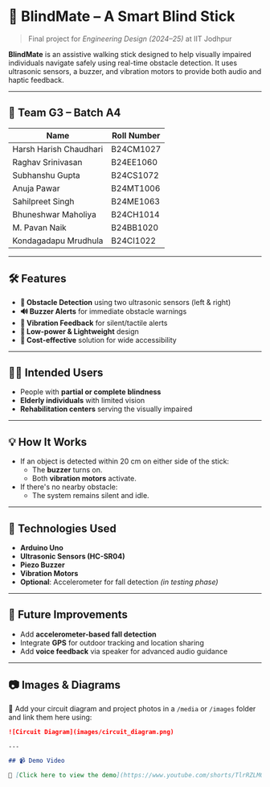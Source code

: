 # 🔷 BlindMate – A Smart Blind Stick

> Final project for *Engineering Design (2024–25)* at IIT Jodhpur

**BlindMate** is an assistive walking stick designed to help visually impaired individuals navigate safely using real-time obstacle detection. It uses ultrasonic sensors, a buzzer, and vibration motors to provide both audio and haptic feedback.

---

## 👥 Team G3 – Batch A4

| Name                  | Roll Number  |
|-----------------------|--------------|
| Harsh Harish Chaudhari | B24CM1027    |
| Raghav Srinivasan      | B24EE1060    |
| Subhanshu Gupta        | B24CS1072    |
| Anuja Pawar            | B24MT1006    |
| Sahilpreet Singh       | B24ME1063    |
| Bhuneshwar Maholiya    | B24CH1014    |
| M. Pavan Naik          | B24BB1020    |
| Kondagadapu Mrudhula   | B24CI1022    |

---

## 🛠️ Features

- **🧠 Obstacle Detection** using two ultrasonic sensors (left & right)
- **🔊 Buzzer Alerts** for immediate obstacle warnings
- **📳 Vibration Feedback** for silent/tactile alerts
- **🔋 Low-power & Lightweight** design
- **💸 Cost-effective** solution for wide accessibility

---

## 🚶‍♂️ Intended Users

- People with **partial or complete blindness**
- **Elderly individuals** with limited vision
- **Rehabilitation centers** serving the visually impaired

---

## 💡 How It Works

- If an object is detected within 20 cm on either side of the stick:
  - The **buzzer** turns on.
  - Both **vibration motors** activate.
- If there's no nearby obstacle:
  - The system remains silent and idle.

---

## 🧪 Technologies Used

- **Arduino Uno**
- **Ultrasonic Sensors (HC-SR04)**
- **Piezo Buzzer**
- **Vibration Motors**
- **Optional**: Accelerometer for fall detection *(in testing phase)*

---

## 🧩 Future Improvements

- Add **accelerometer-based fall detection**
- Integrate **GPS** for outdoor tracking and location sharing
- Add **voice feedback** via speaker for advanced audio guidance

---

## 📷 Images & Diagrams

📸 Add your circuit diagram and project photos in a `/media` or `/images` folder and link them here using:

```markdown
![Circuit Diagram](images/circuit_diagram.png)

---

## 📹 Demo Video

🎥 [Click here to view the demo](https://www.youtube.com/shorts/TlrRZLMOZlE)

